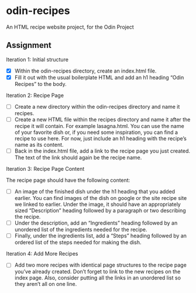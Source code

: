 # odin-recipes
 An HTML recipe website project, for the Odin Project


## Assignment

Iteration 1: Initial structure

- [x]    Within the odin-recipes directory, create an index.html file.
- [x]    Fill it out with the usual boilerplate HTML and add an h1 heading “Odin Recipes” to the body.

Iteration 2: Recipe Page

- [ ]    Create a new directory within the odin-recipes directory and name it recipes.
- [ ]    Create a new HTML file within the recipes directory and name it after the recipe it will contain. For example lasagna.html. You can use the name of your favorite dish or, if you need some inspiration, you can find a recipe to use here.
    For now, just include an h1 heading with the recipe’s name as its content.
- [ ]    Back in the index.html file, add a link to the recipe page you just created. The text of the link should again be the recipe name.

Iteration 3: Recipe Page Content

The recipe page should have the following content:

- [ ]    An image of the finished dish under the h1 heading that you added earlier. You can find images of the dish on google or the site recipe site we linked to earlier.
    Under the image, it should have an appropriately sized “Description” heading followed by a paragraph or two describing the recipe.
- [ ]    Under the description, add an “Ingredients” heading followed by an unordered list of the ingredients needed for the recipe.
- [ ]    Finally, under the ingredients list, add a “Steps” heading followed by an ordered list of the steps needed for making the dish.

Iteration 4: Add More Recipes

- [ ]    Add two more recipes with identical page structures to the recipe page you’ve already created.
    Don’t forget to link to the new recipes on the index page. Also, consider putting all the links in an unordered list so they aren’t all on one line.

